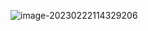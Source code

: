 ![image-20230222114329206](https://blog-pic-1313935212.cos.ap-guangzhou.myqcloud.com/imgs/202302221143290.png)